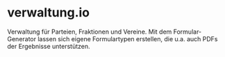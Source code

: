 verwaltung.io
=============

Verwaltung für Parteien, Fraktionen und Vereine. Mit dem Formular-Generator lassen sich eigene Formulartypen erstellen, die u.a. auch PDFs der Ergebnisse unterstützen.